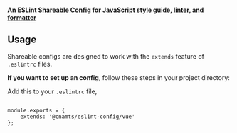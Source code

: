 #### An ESLint [Shareable Config](http://eslint.org/docs/developer-guide/shareable-configs) for [JavaScript style guide, linter, and formatter](http://standardjs.com)



## Usage

Shareable configs are designed to work with the `extends` feature of `.eslintrc` files.


**If you want to set up an config**, follow these steps in your project directory:


Add this to your `.eslintrc` file,


```

module.exports = {
	extends: '@cnamts/eslint-config/vue'
};

```
